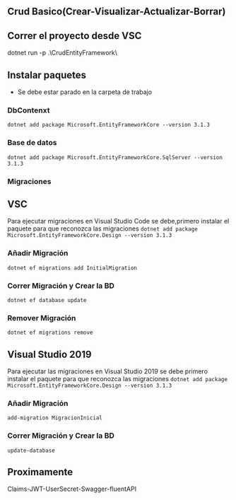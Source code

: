 ## Crud Basico(Crear-Visualizar-Actualizar-Borrar)



## Correr el proyecto desde VSC
dotnet run -p .\CrudEntityFramework\

## Instalar paquetes
* Se debe estar parado en la carpeta de trabajo

### DbContenxt
`dotnet add package Microsoft.EntityFrameworkCore --version 3.1.3`

### Base de datos
`dotnet add package Microsoft.EntityFrameworkCore.SqlServer --version 3.1.3`

### Migraciones
 ## VSC
Para ejecutar migraciones en Visual Studio Code se debe,primero instalar el paquete para que reconozca las migraciones
`dotnet add package Microsoft.EntityFrameworkCore.Design --version 3.1.3`

### Añadir Migración
`dotnet ef migrations add InitialMigration`

### Correr Migración y Crear la BD
`dotnet ef database update`

### Remover Migración
`dotnet ef migrations remove`



 ## Visual Studio 2019
 Para ejecutar las migraciones en Visual Studio 2019 se debe primero instalar el paquete para que reconozca las migraciones
`dotnet add package Microsoft.EntityFrameworkCore.Design --version 3.1.3`


### Añadir Migración
`add-migration MigracionInicial`

### Correr Migración y Crear la BD
`update-database`


## Proximamente
Claims-JWT-UserSecret-Swagger-fluentAPI